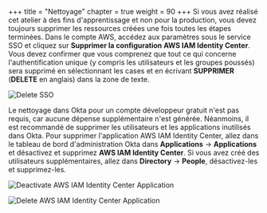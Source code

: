 +++
title = "Nettoyage"
chapter = true
weight = 90
+++
Si vous avez réalisé cet atelier à des fins d'apprentissage et non pour la production, vous devez toujours supprimer les ressources créées une fois toutes les étapes terminées.
Dans le compte AWS, accédez aux paramètres sous le service SSO et cliquez sur **Supprimer la configuration AWS IAM Identity Center**. Vous devez confirmer que vous comprenez que tout ce qui concerne l'authentification unique (y compris les utilisateurs et les groupes poussés) sera supprimé en sélectionnant les cases et en écrivant **SUPPRIMER** (**DELETE** en anglais) dans la zone de texte.

![Delete SSO](/images/delete_sso.png)

Le nettoyage dans Okta pour un compte développeur gratuit n'est pas requis, car aucune dépense supplémentaire n'est générée. Néanmoins, il est recommandé de supprimer les utilisateurs et les applications inutilisés dans Okta. Pour supprimer l'application AWS IAM Identity Center, allez dans le tableau de bord d'administration Okta dans **Applications** -> **Applications** et désactivez et supprimez **AWS IAM Identity Center**. Si vous avez créé des utilisateurs supplémentaires, allez dans **Directory** -> **People**, désactivez-les et supprimez-les.

![Deactivate AWS IAM Identity Center Application](/images/500_Delete_AWS_SSO.png)

![Delete AWS IAM Identity Center Application](/images/510_Delete_AWS_SSO.png)